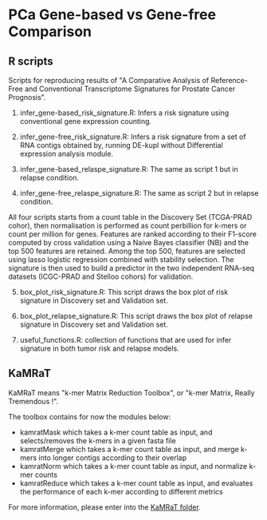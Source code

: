# PCa Gene-based vs Gene-free Comparison

## R scripts

Scripts for reproducing results of "A Comparative Analysis of Reference-Free and Conventional Transcriptome Signatures for Prostate Cancer Prognosis".

1. infer_gene-based_risk_signature.R: Infers a risk signature using conventional gene expression counting. 

2. infer_gene-free_risk_signature.R: Infers a risk signature from a set of RNA contigs obtained by, running DE-kupl without Differential expression analysis module.

3. infer_gene-based_relaspe_signature.R: The same as script 1 but in relapse condition.

4. infer_gene-free_relaspe_signature.R: The same as script 2 but in relapse condition.


All four scripts starts from a count table in the Discovery Set (TCGA-PRAD cohor), then normalisation is performed as count perbillion for k-mers or count per million for genes. Features are ranked according to their F1-score computed by cross validation using a Naive Bayes classifier (NB) and the top 500 features are retained. Among the top 500, features are selected using lasso logistic regression combined with stability selection. The signature is then used to build a predictor in the two independent RNA-seq datasets (ICGC-PRAD and Stelloo cohors) for validation.

5. box_plot_risk_signature.R: This script draws the box plot of risk signature in Discovery set and Validation set.

6. box_plot_relapse_signature.R: This script draws the box plot of relapse signature in Discovery set and Validation set.

7. useful_functions.R: collection of functions that are used for infer signature in both tumor risk and relapse models.


## KaMRaT

KaMRaT means "k-mer Matrix Reduction Toolbox", or "k-mer Matrix, Really Tremendous !".

The toolbox contains for now the modules below:

- kamratMask which takes a k-mer count table as input, and selects/removes the k-mers in a given fasta file
- kamratMerge which takes a k-mer count table as input, and merge k-mers into longer contigs according to their overlap
- kamratNorm which takes a k-mer count table as input, and normalize k-mer counts
- kamratReduce which takes a k-mer count table as input, and evaluates the performance of each k-mer according to different metrics

For more information, please enter into the [KaMRaT folder](https://github.com/i2bc/PCa-gene-based_vs_gene-free/tree/master/KaMRaT).
